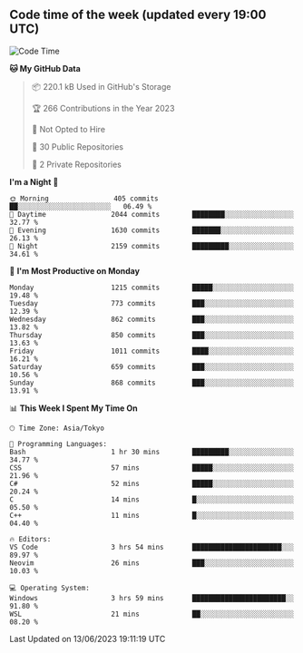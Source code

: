 ## Code time of the week (updated every 19:00 UTC)

<!--START_SECTION:waka-->
![Code Time](http://img.shields.io/badge/Code%20Time-1%2C878%20hrs%2043%20mins-blue)

**🐱 My GitHub Data** 

> 📦 220.1 kB Used in GitHub's Storage 
 > 
> 🏆 266 Contributions in the Year 2023
 > 
> 🚫 Not Opted to Hire
 > 
> 📜 30 Public Repositories 
 > 
> 🔑 2 Private Repositories 
 > 
**I'm a Night 🦉** 

```text
🌞 Morning                405 commits         ██░░░░░░░░░░░░░░░░░░░░░░░   06.49 % 
🌆 Daytime                2044 commits        ████████░░░░░░░░░░░░░░░░░   32.77 % 
🌃 Evening                1630 commits        ███████░░░░░░░░░░░░░░░░░░   26.13 % 
🌙 Night                  2159 commits        █████████░░░░░░░░░░░░░░░░   34.61 % 
```
📅 **I'm Most Productive on Monday** 

```text
Monday                   1215 commits        █████░░░░░░░░░░░░░░░░░░░░   19.48 % 
Tuesday                  773 commits         ███░░░░░░░░░░░░░░░░░░░░░░   12.39 % 
Wednesday                862 commits         ███░░░░░░░░░░░░░░░░░░░░░░   13.82 % 
Thursday                 850 commits         ███░░░░░░░░░░░░░░░░░░░░░░   13.63 % 
Friday                   1011 commits        ████░░░░░░░░░░░░░░░░░░░░░   16.21 % 
Saturday                 659 commits         ███░░░░░░░░░░░░░░░░░░░░░░   10.56 % 
Sunday                   868 commits         ███░░░░░░░░░░░░░░░░░░░░░░   13.91 % 
```


📊 **This Week I Spent My Time On** 

```text
🕑︎ Time Zone: Asia/Tokyo

💬 Programming Languages: 
Bash                     1 hr 30 mins        █████████░░░░░░░░░░░░░░░░   34.77 % 
CSS                      57 mins             █████░░░░░░░░░░░░░░░░░░░░   21.96 % 
C#                       52 mins             █████░░░░░░░░░░░░░░░░░░░░   20.24 % 
C                        14 mins             █░░░░░░░░░░░░░░░░░░░░░░░░   05.50 % 
C++                      11 mins             █░░░░░░░░░░░░░░░░░░░░░░░░   04.40 % 

🔥 Editors: 
VS Code                  3 hrs 54 mins       ██████████████████████░░░   89.97 % 
Neovim                   26 mins             ███░░░░░░░░░░░░░░░░░░░░░░   10.03 % 

💻 Operating System: 
Windows                  3 hrs 59 mins       ███████████████████████░░   91.80 % 
WSL                      21 mins             ██░░░░░░░░░░░░░░░░░░░░░░░   08.20 % 
```


 Last Updated on 13/06/2023 19:11:19 UTC
<!--END_SECTION:waka-->